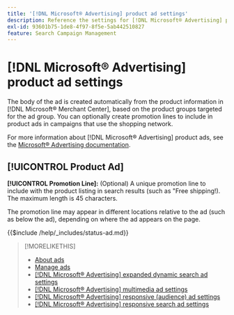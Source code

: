 ```yaml
---
title: '[!DNL Microsoft® Advertising] product ad settings'
description: Reference the settings for [!DNL Microsoft® Advertising] product ads.
exl-id: 93601b75-1de8-4f97-8f5e-5ab442510827
feature: Search Campaign Management
---
```

# [!DNL Microsoft® Advertising] product ad settings

The body of the ad is created automatically from the product information in [!DNL Microsoft® Merchant Center], based on the product groups targeted for the ad group. You can optionally create promotion lines to include in product ads in campaigns that use the shopping network.

For more information about [!DNL Microsoft® Advertising] product ads, see the [Microsoft® Advertising documentation](https://help.ads.microsoft.com/#apex/3/en/51082).

## [!UICONTROL Product Ad]

**[!UICONTROL Promotion Line]:** (Optional) A unique promotion line to include with the product listing in search results (such as "Free shipping!). The maximum length is 45 characters.

The promotion line may appear in different locations relative to the ad (such as below the ad), depending on where the ad appears on the page.

<!-- **[!UICONTROL Status]:** -->

{{$include /help/_includes/status-ad.md}}

>[!MORELIKETHIS]
>
>* [About ads](ad-about.md)
>* [Manage ads](ad-manage.md)
>* [[!DNL Microsoft® Advertising] expanded dynamic search ad settings](ad-settings-microsoft-dsa.md)
>* [[!DNL Microsoft® Advertising] multimedia ad settings](ad-settings-microsoft-multimedia.md)
>* [[!DNL Microsoft® Advertising] responsive (audience) ad settings](ad-settings-microsoft-responsive.md)
>* [[!DNL Microsoft® Advertising] responsive search ad settings](ad-settings-microsoft-rsa.md)
